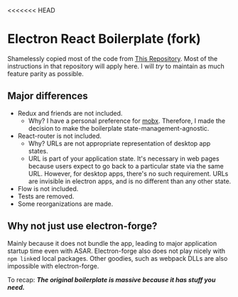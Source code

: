 <<<<<<< HEAD
# Electron React Boilerplate (fork)

Shamelessly copied most of the code from 
[This Repository](https://github.com/chentsulin/electron-react-boilerplate).
Most of the instructions in that repository will 
apply here. I will _try_ to maintain as much feature parity
as possible.

## Major differences

- Redux and friends are not included.
  - Why? I have a personal preference for 
    [mobx](https://github.com/mobxjs/mobx). 
    Therefore, I made the decision to make the 
    boilerplate state-management-agnostic.
- React-router is not included.
  - Why? URLs are not appropriate representation 
    of desktop app states.
  - URL is part of your application state. It's necessary
    in web pages because users expect to go back to a
    particular state via the same URL. However, for
    desktop apps, there's no such requirement. URLs are
    invisible in electron apps, and is no different than
    any other state.
- Flow is not included.
- Tests are removed.
- Some reorganizations are made.
 
## Why not just use electron-forge?
Mainly because it does not bundle the app, leading to major
application startup time even with ASAR.
Electron-forge also does not play nicely with `npm link`ed
local packages.
Other goodies, such as webpack DLLs are also impossible with 
electron-forge.

To recap:
***The original boilerplate is massive because it has stuff you need.***
